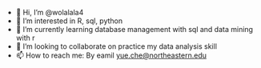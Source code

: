 - 👋 Hi, I’m @wolalala4
- 👀 I’m interested in R, sql, python
- 🌱 I’m currently learning database management with sql and data mining with r
- 💞️ I’m looking to collaborate on practice my data analysis skill
- 📫 How to reach me: By eamil yue.che@northeastern.edu

<!---
wolalala4/wolalala4 is a ✨ special ✨ repository because its `README.md` (this file) appears on your GitHub profile.
You can click the Preview link to take a look at your changes.
--->
